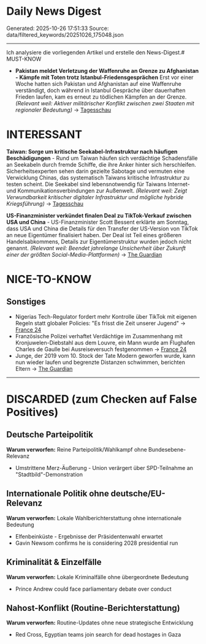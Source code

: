 # Daily News Digest

Generated: 2025-10-26 17:51:33
Source: data/filtered_keywords/20251026_175048.json

---

Ich analysiere die vorliegenden Artikel und erstelle den News-Digest.# MUST-KNOW

- **Pakistan meldet Verletzung der Waffenruhe an Grenze zu Afghanistan - Kämpfe mit Toten trotz Istanbul-Friedensgesprächen** Erst vor einer Woche hatten sich Pakistan und Afghanistan auf eine Waffenruhe verständigt, doch während in Istanbul Gespräche über dauerhaften Frieden laufen, kam es erneut zu tödlichen Kämpfen an der Grenze. *(Relevant weil: Aktiver militärischer Konflikt zwischen zwei Staaten mit regionaler Bedeutung)* → [Tagesschau](https://www.tagesschau.de/ausland/asien/pakistan-afghanistan-kaempfe-104.html)

# INTERESSANT

**Taiwan: Sorge um kritische Seekabel-Infrastruktur nach häufigen Beschädigungen** - Rund um Taiwan häufen sich verdächtige Schadensfälle an Seekabeln durch fremde Schiffe, die ihre Anker hinter sich herschleifen. Sicherheitsexperten sehen darin gezielte Sabotage und vermuten eine Verwicklung Chinas, das systematisch Taiwans kritische Infrastruktur zu testen scheint. Die Seekabel sind lebensnotwendig für Taiwans Internet- und Kommunikationsverbindungen zur Außenwelt. *(Relevant weil: Zeigt Verwundbarkeit kritischer digitaler Infrastruktur und mögliche hybride Kriegsführung)* → [Tagesschau](https://www.tagesschau.de/ausland/asien/taiwan-bedrohung-volksrepublik-100.html)

**US-Finanzminister verkündet finalen Deal zu TikTok-Verkauf zwischen USA und China** - US-Finanzminister Scott Bessent erklärte am Sonntag, dass USA und China die Details für den Transfer der US-Version von TikTok an neue Eigentümer finalisiert haben. Der Deal ist Teil eines größeren Handelsabkommens, Details zur Eigentümerstruktur wurden jedoch nicht genannt. *(Relevant weil: Beendet jahrelange Unsicherheit über Zukunft einer der größten Social-Media-Plattformen)* → [The Guardian](https://www.theguardian.com/technology/2025/oct/26/us-china-tiktok-deal-scott-bessent)

# NICE-TO-KNOW

## Sonstiges
- Nigerias Tech-Regulator fordert mehr Kontrolle über TikTok mit eigenen Regeln statt globaler Policies: "Es frisst die Zeit unserer Jugend" → [France 24](https://www.france24.com/en/tv-shows/tech-24/20251026-nigerian-regulator-wants-more-control-of-tiktok-it-eats-our-youth-s-time)
- Französische Polizei verhaftet Verdächtige im Zusammenhang mit Kronjuwelen-Diebstahl aus dem Louvre, ein Mann wurde am Flughafen Charles de Gaulle bei Ausreiseversuch festgenommen → [France 24](https://www.france24.com/en/video/20251026-french-police-arrest-suspects-linked-to-louvre-jewellery-heist)
- Junge, der 2019 vom 10. Stock der Tate Modern geworfen wurde, kann nun wieder laufen und begrenzte Distanzen schwimmen, berichten Eltern → [The Guardian](https://www.theguardian.com/artanddesign/2025/oct/26/boy-thrown-from-tate-moderns-10th-floor-now-able-to-run-and-swim-says-family)

---

# DISCARDED (zum Checken auf False Positives)

## Deutsche Parteipolitik
**Warum verworfen:** Reine Parteipolitik/Wahlkampf ohne Bundesebene-Relevanz
- Umstrittene Merz-Äußerung - Union verärgert über SPD-Teilnahme an "Stadtbild"-Demonstration

## Internationale Politik ohne deutsche/EU-Relevanz
**Warum verworfen:** Lokale Wahlberichterstattung ohne internationale Bedeutung
- Elfenbeinküste - Ergebnisse der Präsidentenwahl erwartet
- Gavin Newsom confirms he is considering 2028 presidential run

## Kriminalität & Einzelfälle
**Warum verworfen:** Lokale Kriminalfälle ohne übergeordnete Bedeutung
- Prince Andrew could face parliamentary debate over conduct

## Nahost-Konflikt (Routine-Berichterstattung)
**Warum verworfen:** Routine-Updates ohne neue strategische Entwicklung
- Red Cross, Egyptian teams join search for dead hostages in Gaza